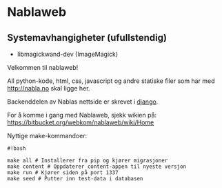# Nablaweb #

## Systemavhangigheter (ufullstendig)

* libmagickwand-dev (ImageMagick)

Velkommen til nablaweb!

All python-kode, html, css, javascript og andre statiske filer som har med http://nabla.no skal ligge her.

Backenddelen av Nablas nettside er skrevet i [django](http://djangoproject.org).

For å komme i gang med Nablaweb, sjekk wikien på: https://bitbucket.org/webkom/nablaweb/wiki/Home

Nyttige make-kommandoer:

```
#!bash

make all # Installerer fra pip og kjører migrasjoner
make content # Oppdaterer content-appen til nyeste versjon
make run # Kjører siden på port 1337
make seed # Putter inn test-data i databasen
```